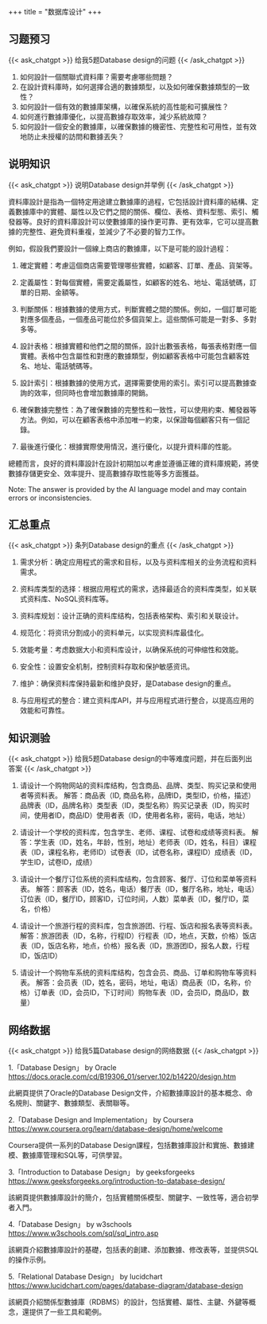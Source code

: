 +++
title = "数据库设计"
+++
## 习题预习
{{< ask_chatgpt >}}
给我5题Database design的问题
{{< /ask_chatgpt >}}



1. 如何設計一個關聯式資料庫？需要考慮哪些問題？
2. 在設計資料庫時，如何選擇合適的數據類型，以及如何確保數據類型的一致性？
3. 如何設計一個有效的數據庫架構，以確保系統的高性能和可擴展性？
4. 如何進行數據庫優化，以提高數據存取效率，減少系統故障？
5. 如何設計一個安全的數據庫，以確保數據的機密性、完整性和可用性，並有效地防止未授權的訪問和數據丟失？   

## 说明知识
{{< ask_chatgpt >}}
说明Database design并举例
{{< /ask_chatgpt >}}



資料庫設計是指為一個特定用途建立數據庫的過程，它包括設計資料庫的結構、定義數據庫中的實體、屬性以及它們之間的關係、欄位、表格、資料型態、索引、觸發器等。良好的資料庫設計可以使數據庫的操作更可靠、更有效率，它可以提高數據的完整性、避免資料重複，並減少了不必要的智力工作。

例如，假設我們要設計一個線上商店的數據庫，以下是可能的設計過程：

1. 確定實體：考慮這個商店需要管理哪些實體，如顧客、訂單、產品、貨架等。

2. 定義屬性：對每個實體，需要定義屬性，如顧客的姓名、地址、電話號碼，訂單的日期、金額等。

3. 判斷關係：根據數據的使用方式，判斷實體之間的關係。例如，一個訂單可能對應多個產品，一個產品可能位於多個貨架上。這些關係可能是一對多、多對多等。

4. 設計表格：根據實體和他們之間的關係，設計出數張表格，每張表格對應一個實體。表格中包含屬性和對應的數據類型，例如顧客表格中可能包含顧客姓名、地址、電話號碼等。

5. 設計索引：根據數據的使用方式，選擇需要使用的索引。索引可以提高數據查詢的效率，但同時也會增加數據庫的開銷。

6. 確保數據完整性：為了確保數據的完整性和一致性，可以使用約束、觸發器等方法。例如，可以在顧客表格中添加唯一約束，以保證每個顧客只有一個記錄。

7. 最後進行優化：根據實際使用情況，進行優化，以提升資料庫的性能。

總體而言，良好的資料庫設計在設計初期加以考慮並遵循正確的資料庫規範，將使數據存儲更安全、效率提升、提高數據存取性能等多方面獲益。

Note: The answer is provided by the AI language model and may contain errors or inconsistencies.   

## 汇总重点
{{< ask_chatgpt >}}
条列Database design的重点
{{< /ask_chatgpt >}}



1. 需求分析：确定应用程式的需求和目标，以及与资料库相关的业务流程和资料需求。

2. 资料库类型的选择：根据应用程式的需求，选择最适合的资料库类型，如关联式资料库、NoSQL资料库等。

3. 资料库规划：设计正确的资料库结构，包括表格架构、索引和关联设计。

4. 规范化：将资讯分割成小的资料单元，以实现资料库最佳化。

5. 效能考量：考虑数据大小和资料库设计，以确保系统的可伸缩性和效能。

6. 安全性：设置安全机制，控制资料存取和保护敏感资讯。

7. 维护：确保资料库保持最新和维护良好，是Database design的重点。

8. 与应用程式的整合：建立资料库API，并与应用程式进行整合，以提高应用的效能和可靠性。   

## 知识测验
{{< ask_chatgpt >}}
给我5题Database design的中等难度问题，并在后面列出答案
{{< /ask_chatgpt >}}



1. 请设计一个购物网站的资料库结构，包含商品、品牌、类型、购买记录和使用者等资料表。
解答：商品表（ID, 商品名称，品牌ID，类型ID，价格，描述）品牌表（ID，品牌名称）类型表（ID，类型名称）购买记录表（ID，购买时间，使用者ID，商品ID）使用者表（ID，使用者名称，密码，电话，地址）

2. 请设计一个学校的资料库，包含学生、老师、课程、试卷和成绩等资料表。
解答：学生表（ID，姓名，年龄，性别，地址）老师表（ID，姓名，科目）课程表（ID，课程名称，老师ID）试卷表（ID，试卷名称，课程ID）成绩表（ID，学生ID，试卷ID，成绩）

3. 请设计一个餐厅订位系统的资料库结构，包含顾客、餐厅、订位和菜单等资料表。
解答：顾客表（ID，姓名，电话）餐厅表（ID，餐厅名称，地址，电话）订位表（ID，餐厅ID，顾客ID，订位时间，人数）菜单表（ID，餐厅ID，菜名，价格）

4. 请设计一个旅游行程的资料库，包含旅游团、行程、饭店和报名表等资料表。
解答：旅游团表（ID，名称，行程ID）行程表（ID，地点，天数，价格）饭店表（ID，饭店名称，地点，价格）报名表（ID，旅游团ID，报名人数，行程ID，饭店ID）

5. 请设计一个购物车系统的资料库结构，包含会员、商品、订单和购物车等资料表。
解答：会员表（ID，姓名，密码，地址，电话）商品表（ID，名称，价格）订单表（ID，会员ID，下订时间）购物车表（ID，会员ID，商品ID，数量）   

## 网络数据
{{< ask_chatgpt >}}
给我5篇Database design的网络数据
{{< /ask_chatgpt >}}



1.「Database Design」 by Oracle
https://docs.oracle.com/cd/B19306_01/server.102/b14220/design.htm

此網頁提供了Oracle的Database Design文件，介紹數據庫設計的基本概念、命名規則、關鍵字、數據類型、表關聯等。

2.「Database Design and Implementation」 by Coursera
https://www.coursera.org/learn/database-design/home/welcome

Coursera提供一系列的Database Design課程，包括數據庫設計和實施、數據建模、數據庫管理和SQL等，可供學習。 

3.「Introduction to Database Design」 by geeksforgeeks
https://www.geeksforgeeks.org/introduction-to-database-design/

該網頁提供數據庫設計的簡介，包括實體關係模型、關鍵字、一致性等，適合初學者入門。

4.「Database Design」 by w3schools
https://www.w3schools.com/sql/sql_intro.asp

該網頁介紹數據庫設計的基礎，包括表的創建、添加數據、修改表等，並提供SQL的操作示例。

5.「Relational Database Design」 by lucidchart
https://www.lucidchart.com/pages/database-diagram/database-design

該網頁介紹關係型數據庫（RDBMS）的設計，包括實體、屬性、主鍵、外鍵等概念，還提供了一些工具和範例。   

